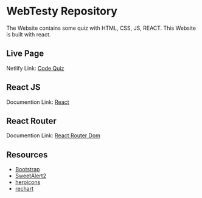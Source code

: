 # WebTesty Repository
The Website contains some quiz with HTML, CSS, JS, REACT.
This Website is built with react.

## Live Page
Netlify Link: [Code Quiz](https://web-testy23.netlify.app/)

## React JS
Documention Link: [React](https://reactjs.org/)

## React Router
Documention Link: [React Router Dom](https://reactrouter.com/en/v6.3.0)

## Resources
- [Bootstrap](https://getbootstrap.com/)
- [SweetAlert2](https://sweetalert2.github.io/)
- [heroicons](https://heroicons.com/)
- [rechart](https://recharts.org/en-US/examples/BarChartWithCustomizedEvent)